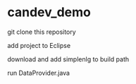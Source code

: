 # candev_demo

git clone this repository

add project to Eclipse

download and add simplenlg to build path

run DataProvider.java
